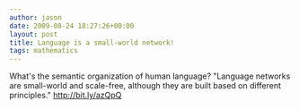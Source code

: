 ```yaml
---
author: jason
date: 2009-08-24 18:27:26+00:00
layout: post
title: Language is a small-world network!
tags: mathematics
---
```


What's the semantic organization of human language? "Language networks are small-world and scale-free, although they are built based on different principles." <a href="http://bit.ly/azQpQ">http://bit.ly/azQpQ</a>
